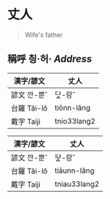 # 丈人
> 
> Wife's father

## 稱呼 칑·허· _Address_

漢字/諺文 | 丈人
--- | ---
諺文 깐-뿐ˆ | 뎌ᇫ-랑ˆ
台羅 Tâi-lô | tiōnn-lâng
戴字 Taiji | tnio33lang2


漢字/諺文 | 丈人
--- | ---
諺文 깐-뿐ˆ | ᄃᆤᇫ-랑ˆ
台羅 Tâi-lô | tiāunn-lâng
戴字 Taiji | tniau33lang2


